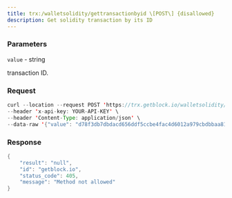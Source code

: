 ```yaml
---
title: trx:/walletsolidity/gettransactionbyid \[POST\] {disallowed}
description: Get solidity transaction by its ID
---
```


### Parameters


`value` - string

transaction ID.

### Request

``` java
curl --location --request POST 'https://trx.getblock.io/walletsolidity/gettransactionbyid' \
--header 'x-api-key: YOUR-API-KEY' \
--header 'Content-Type: application/json' \
--data-raw '{"value": "d78f3db7dbdacd656ddf5ccbe4fac4d6012a979cbdbbaa817a1bdd04ce9f5d02"}'
```

###  Response

``` java
{
    "result": "null",
    "id": "getblock.io",
    "status_code": 405,
    "message": "Method not allowed"
}
```


